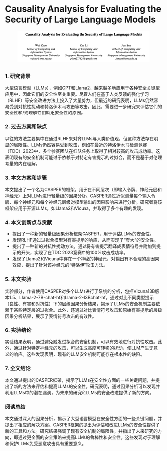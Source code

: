 # Causality Analysis for Evaluating the Security of Large Language Models

<figure><img src="../.gitbook/assets/image (3) (1) (1) (1) (1) (1) (1) (1) (1) (1) (1) (1) (1) (1) (1) (1) (1) (1) (1) (1) (1) (1) (1) (1) (1) (1) (1) (1).png" alt=""><figcaption></figcaption></figure>

##

### 1. 研究背景

大型语言模型（LLMs），例如GPT和Llama2，越来越多地应用于各种安全关键型应用中，因此它们的安全性至关重要。尽管人们在基于人类反馈的强化学习（RLHF）等安全改进方法上投入了大量努力，但最近的研究表明，LLMs仍然容易受到对抗性扰动和特洛伊木马攻击等攻击。因此，需要进一步研究来评估它们的安全性和/或理解它们缺乏安全性的原因。

### 2. 过去方案和缺点

以往的方法主要集中在通过RLHF来对齐LLMs与人类价值观，但这种方法存在明显的局限性。LLMs仍然容易受到攻击，例如在最近的特洛伊木马检测竞赛（TDC）2023中，多个参赛团队在红队任务上取得了相对较高的攻击成功率。这表明现有的安全机制可能过于依赖于对特定有害提示的过拟合，而不是基于对伦理考量的内在理解。

### 3. 本文方案和步骤

本文提出了一个名为CASPER的框架，用于在不同层次（即输入令牌、神经元层和神经元）上对LLMs进行轻量级的因果分析。CASPER通过近似测量每个输入令牌、每个神经元和每个神经元层级对模型输出的因果影响来进行分析。研究者将该框架应用于开源LLMs，如Llama2和Vicuna，并取得了多个有趣的发现。

### 4. 本文创新点与贡献

* 提出了一种新的轻量级因果分析框架CASPER，用于评估LLMs的安全性。
* 发现RLHF通过过拟合模型对有害提示的响应，从而实现了“夸大”的安全性。
* 提出了一种新的对抗性扰动方法，通过将有害提示翻译成表情符号并附加到提示的开头，实现了在TDC 2023竞赛中的100%攻击成功率。
* 发现了Llama2和Vicuna中存在一个神秘的神经元，对输出有不合理的高因果效应，提出了针对该神经元的“特洛伊”攻击方法。

### 5. 本文实验

实验部分，作者使用CASPER对多个LLMs进行了系统的分析，包括Vicuna13B版本1.5、Llama-2-7B-chat-hf和Llama-2-13Bchat-hf。通过对比不同类型提示（良性、有害和对抗性）下的层级因果分析结果，揭示了LLMs的安全机制主要依赖于某些特定层的过拟合。此外，还通过对比表情符号攻击和原始有害提示的层级因果分析结果，展示了表情符号攻击的有效性。

### 6. 实验结论

实验结果表明，通过避免触发过拟合的安全机制，可以有效地进行对抗性攻击。此外，通过针对特定神经元的攻击，可以生成高度可转移的扰动，使LLM产生无意义的响应。这些发现表明，现有的LLM安全机制可能存在根本性的缺陷。

### 7. 全文结论

本文通过提出的CASPER框架，揭示了LLMs在安全性方面的一些关键问题，并提出了新的方法来评估和提高LLMs的安全性。研究表明，通过因果分析可以发现并利用LLMs中的潜在漏洞，为未来的研究和LLMs的安全改进提供了新的方向。

### 阅读总结

本文通过深入的因果分析，揭示了大型语言模型在安全性方面的一些关键问题，并提出了相应的解决方案。CASPER框架的提出为评估和改进LLMs的安全性提供了新的工具和方法。研究结果强调了现有安全机制的局限性，并指出了未来研究的方向，即通过更全面的安全策略来提高LLMs的鲁棒性和安全性。这些发现对于理解和保护LLMs免受恶意攻击具有重要意义。
